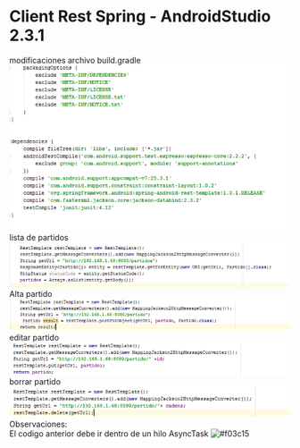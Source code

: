 # Client Rest Spring - AndroidStudio 2.3.1
modificaciones archivo build.gradle
<br>
![alt text](https://github.com/muqui/ClientRestSpringAndroidStudio/blob/master/gradle.png)
<br>
lista de partidos 
<br>
![alt text](https://github.com/muqui/ClientRestSpringAndroidStudio/blob/master/list.png)
<br>
Alta partido
<br>
![alt text](https://github.com/muqui/ClientRestSpringAndroidStudio/blob/master/insertar.png)
<br>
editar partido
<br>
![alt text](https://github.com/muqui/ClientRestSpringAndroidStudio/blob/master/editar.png)
<br>
borrar partido
<br>
![alt text](https://github.com/muqui/ClientRestSpringAndroidStudio/blob/master/borrar.png)
<br>
Observaciones:
<br>
El codigo anterior debe ir dentro de un hilo AsyncTask
![#f03c15](https://placehold.it/15/f03c15/000000?text=+ccxcxcxcx) 
